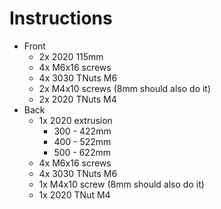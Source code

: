 # Instructions

* Front
  * 2x 2020 115mm
  * 4x M6x16 screws
  * 4x 3030 TNuts M6
  * 2x M4x10 screws (8mm should also do it)
  * 2x 2020 TNuts M4
* Back
  * 1x 2020 extrusion
    * 300 - 422mm
    * 400 - 522mm
    * 500 - 622mm
  * 4x M6x16 screws
  * 4x 3030 TNuts M6
  * 1x M4x10 screw (8mm should also do it)
  * 1x 2020 TNut M4
